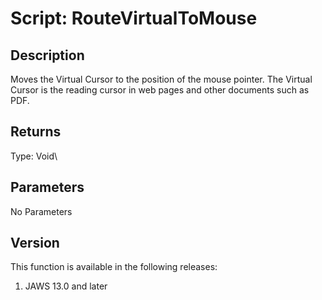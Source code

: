 # Script: RouteVirtualToMouse

## Description

Moves the Virtual Cursor to the position of the mouse pointer. The
Virtual Cursor is the reading cursor in web pages and other documents
such as PDF.

## Returns

Type: Void\

## Parameters

No Parameters

## Version

This function is available in the following releases:

1.  JAWS 13.0 and later
